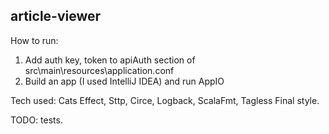 ## article-viewer

How to run:
 1. Add auth key, token to apiAuth section of src\main\resources\application.conf 
 2. Build an app (I used IntelliJ IDEA) and run AppIO

Tech used: Cats Effect, Sttp, Circe, Logback, ScalaFmt, Tagless Final style.

TODO: tests. 
